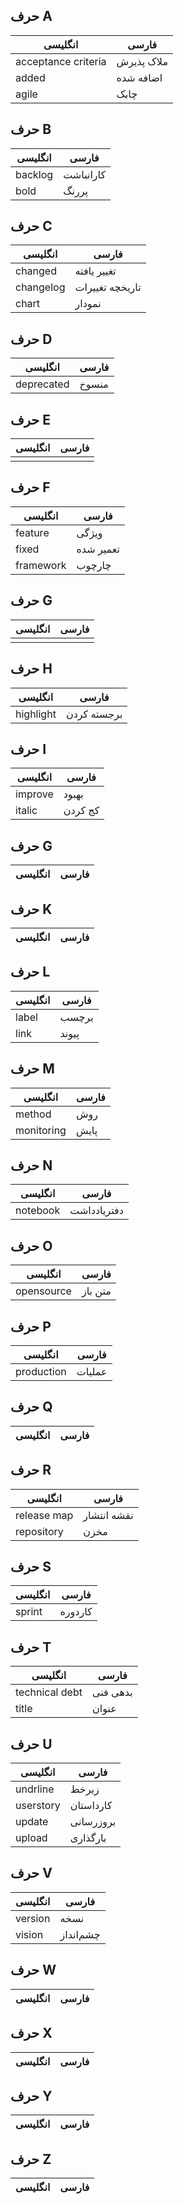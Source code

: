## حرف A

| انگلیسی | فارسی |
| --- | --- |
| acceptance criteria | ملاک پذیرش |
| added | اضافه شده |
| agile | چابک |

## حرف B

| انگلیسی | فارسی |
| --- | --- |
| backlog | کارانباشت |
| bold | پررنگ |

## حرف C

| انگلیسی | فارسی |
| --- | --- |
| changed | تغییر یافته |
| changelog | تاریخچه تغییرات |
| chart | نمودار |

## حرف D

| انگلیسی | فارسی |
| --- | --- |
| deprecated | منسوخ |

## حرف E

| انگلیسی | فارسی |
| --- | --- |
| | |

## حرف F

| انگلیسی | فارسی |
| --- | --- |
| feature | ویژگی |
| fixed | تعمیر شده |
| framework | چارچوب |

## حرف G

| انگلیسی | فارسی |
| --- | --- |
|  | |

## حرف H

| انگلیسی | فارسی |
| --- | --- |
| highlight | برجسته کردن |

## حرف I

| انگلیسی | فارسی |
| --- | --- |
| improve | بهبود |
| italic | کج کردن |

## حرف G

| انگلیسی | فارسی |
| --- | --- |

## حرف K

| انگلیسی | فارسی |
| --- | --- |

## حرف L

| انگلیسی | فارسی |
| --- | --- |
| label | برچسب |
| link | پیوند |

## حرف M

| انگلیسی | فارسی |
| --- | --- |
| method | روش |
| monitoring | پایش |

## حرف N

| انگلیسی | فارسی |
| --- | --- |
| notebook | دفتریادداشت |

## حرف O

| انگلیسی | فارسی |
| --- | --- |
| opensource | متن باز |

## حرف P

| انگلیسی | فارسی |
| --- | --- |
| production | عملیات |

## حرف Q

| انگلیسی | فارسی |
| --- | --- |

## حرف R

| انگلیسی | فارسی |
| --- | --- |
| release map | نقشه انتشار |
| repository | مخزن |

## حرف S

| انگلیسی | فارسی |
| --- | --- |
| sprint | کاردوره |

## حرف T

| انگلیسی | فارسی |
| --- | --- |
| technical debt | بدهی فنی |
| title | عنوان |

## حرف U

| انگلیسی | فارسی |
| --- | --- |
| undrline | زیرخط |
| userstory | کارداستان |
| update | بروزرسانی |
| upload | بارگذاری |

## حرف V

| انگلیسی | فارسی |
| --- | --- |
| version | نسخه |
| vision | چشم‌انداز |

## حرف W

| انگلیسی | فارسی |
| --- | --- |

## حرف X

| انگلیسی | فارسی |
| --- | --- |

## حرف Y

| انگلیسی | فارسی |
| --- | --- |

## حرف Z

| انگلیسی | فارسی |
| --- | --- |